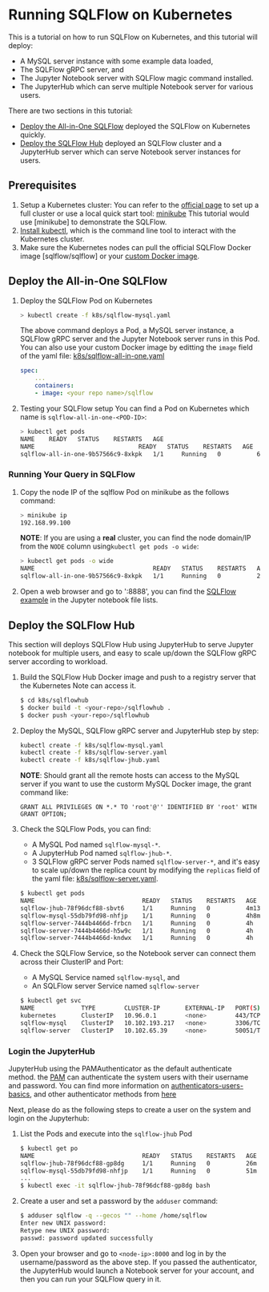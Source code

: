 # Running SQLFlow on Kubernetes

This is a tutorial on how to run SQLFlow on Kubernetes, and this tutorial will deploy:
- A MySQL server instance with some example data loaded,
- The SQLFlow gRPC server, and 
- The Jupyter Notebook server with SQLFlow magic command installed.
- The JupyterHub which can serve multiple Notebook server for various users.

There are two sections in this tutorial:

- [Deploy the All-in-One SQLFlow](#deploy-the-sqlflow-all-in-one) deployed the SQLFlow on Kubernetes quickly.
- [Deploy the SQLFlow Hub](#deploy-the-sqlflow-hub) deployed an SQLFlow cluster and a JupyterHub server which can serve Notebook server instances for users.

## Prerequisites

1. Setup a Kubernetes cluster: You can refer to the [official page](https://kubernetes.io/docs/setup) to set up a 
full cluster or use a local quick start tool: [minikube](https://kubernetes.io/docs/tasks/tools/install-minikube/)
This tutorial would use [minikube] to demonstrate the SQLFlow.
1. [Install kubectl](https://kubernetes.io/docs/tasks/tools/install-kubectl/), which is the command line tool
to interact with the Kubernetes cluster.
1. Make sure the Kubernetes nodes can pull the official SQLFlow Docker image [sqlflow/sqlflow] or your [custom
Docker image](../build.md).

## Deploy the All-in-One SQLFlow

1. Deploy the SQLFlow Pod on Kubernetes
    ``` bash
    > kubectl create -f k8s/sqlflow-mysql.yaml
    ```
    The above command deploys a Pod, a MySQL server instance, a SQLFlow gRPC server and the Jupyter Notebook server runs in this Pod. You can also use
    your custom Docker image by editting the `image` field of the yaml file: [k8s/sqlflow-all-in-one.yaml](https://github.com/sql-machine-learning/sqlflow/tree/develop/doc/k8s/sqlflow-all-in-one.yaml)
    ``` yaml
    spec:
        ...
        containers:
        - image: <your repo name>/sqlflow
    ```

1. Testing your SQLFlow setup
    You can find a Pod on Kubernetes which name is `sqlflow-all-in-one-<POD-ID>`:
    ``` bash
    > kubectl get pods
    NAME    READY   STATUS    RESTARTS   AGE
    NAME                             READY   STATUS    RESTARTS   AGE
    sqlflow-all-in-one-9b57566c9-8xkpk   1/1     Running   0          60s
    ```

### Running Your Query in SQLFlow 

1. Copy the node IP of the sqlflow Pod on minikube as the follows command:
    ``` bash
    > minikube ip
    192.168.99.100
    ```
    **NOTE**: If you are using a **real** cluster, you can find the node domain/IP from the `NODE` column
    using`kubectl get pods -o wide`:
    ``` bash
    > kubectl get pods -o wide
    NAME                                 READY   STATUS    RESTARTS   AGE     IP           NODE       NOMINATED NODE   READINESS GATES
    sqlflow-all-in-one-9b57566c9-8xkpk   1/1     Running   0          24s     172.17.0.9   minikube   <none>           <none>
    ```

1. Open a web browser and go to '<node-ip>:8888', you can find the [SQLFlow example](../tutorial/iris-dnn.md) in the Jupyter notebook file lists.

## Deploy the SQLFlow Hub

This section will deploys
SQLFlow Hub using JupyterHub to serve Jupyter notebook for multiple users, 
and easy to scale up/down the SQLFlow gRPC server according to workload.

1. Build the SQLFlow Hub Docker image and push to a registry server that the Kubernetes Note can access it.
    ``` bash
    $ cd k8s/sqlflowhub
    $ docker build -t <your-repo>/sqlflowhub .
    $ docker push <your-repo>/sqlflowhub
    ```

1. Deploy the MySQL, SQLFlow gRPC server and JupyterHub step by step:

    ``` bash
    kubectl create -f k8s/sqlflow-mysql.yaml
    kubectl create -f k8s/sqlflow-server.yaml
    kubectl create -f k8s/sqlflow-jhub.yaml
    ```

    **NOTE**: Should grant all the remote hosts can access to the MySQL server if you want to use the custorm MySQL Docker image, the grant command like:
    ``` text 
    GRANT ALL PRIVILEGES ON *.* TO 'root'@'' IDENTIFIED BY 'root' WITH GRANT OPTION;
    ```

1. Check the SQLFlow Pods, you can find:
    - A MySQL Pod named `sqlflow-mysql-*`.
    - A JupyterHub Pod named `sqlflow-jhub-*`.
    - 3 SQLFlow gRPC server Pods named `sqlflow-server-*`, and it's easy to scale up/down the replica count by modifying the `replicas` field of the yaml file: [k8s/sqlflow-server.yaml](https://github.com/sql-machine-learning/sqlflow/tree/develop/doc/k8s/sqlflow-server.yaml).
    ``` bash
    $ kubectl get pods
    NAME                              READY   STATUS    RESTARTS   AGE
    sqlflow-jhub-78f96dcf88-sbvt6     1/1     Running   0          4m13s
    sqlflow-mysql-55db79fd98-nhfjp    1/1     Running   0          4h8m
    sqlflow-server-7444b4466d-frbcn   1/1     Running   0          4h
    sqlflow-server-7444b4466d-h5w9c   1/1     Running   0          4h
    sqlflow-server-7444b4466d-kndwx   1/1     Running   0          4h
    ```

1.  Check the SQLFlow Service, so the Notebook server can connect them across their ClusterIP and Port:
    - A MySQL Service named `sqlflow-mysql`, and
    - An SQLFlow server Service named `sqlflow-server`

    ``` bash
    $ kubectl get svc
    NAME             TYPE        CLUSTER-IP       EXTERNAL-IP   PORT(S)     AGE
    kubernetes       ClusterIP   10.96.0.1        <none>        443/TCP     29d
    sqlflow-mysql    ClusterIP   10.102.193.217   <none>        3306/TCP    6h4m
    sqlflow-server   ClusterIP   10.102.65.39     <none>        50051/TCP   5h56m
    ```

### Login the JupyterHub

JupyterHub using the PAMAuthenticator as the default authenticate method. the [PAM](https://en.wikipedia.org/wiki/Linux_PAM) can authenticate the system users with their username and password. You can find more information on [authenticators-users-basics](https://jupyterhub.readthedocs.io/en/stable/getting-started/authenticators-users-basics.html), and other authenticator methods from [here](https://github.com/jupyterhub/jupyterhub/wiki/Authenticators)

Next, please do as the following steps to create a user on the system and login on the Jupyterhub:

1. List the Pods and execute into the `sqlflow-jhub` Pod
    ``` bash
    $ kubectl get po
    NAME                              READY   STATUS    RESTARTS   AGE
    sqlflow-jhub-78f96dcf88-gp8dg     1/1     Running   0          26m
    sqlflow-mysql-55db79fd98-nhfjp    1/1     Running   0          51m
    ...
    $ kubectl exec -it sqlflow-jhub-78f96dcf88-gp8dg bash 
    ```

1. Create a user and set a password by the `adduser` command:
    ``` bash
    $ adduser sqlflow -q --gecos "" --home /home/sqlflow
    Enter new UNIX password:
    Retype new UNIX password:
    passwd: password updated successfully
    ```

1. Open your browser and go to `<node-ip>:8000` and log in by the username/password as the above step. If you passed the authenticator, the JupyterHub would launch a Notebook server for your account, and then you can run your SQLFlow query in it.
